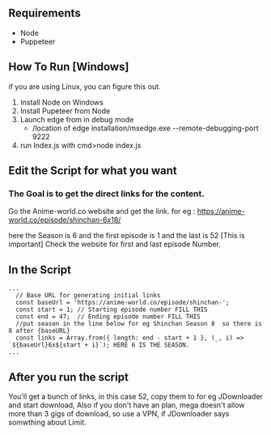 ## Requirements 
- Node
- Puppeteer


## How To Run [Windows] 
if you are using Linux, you can figure this out. 

1. Install Node on Windows
2. Install Pupeteer from Node
3. Launch edge from in debug mode
   - /location of edge installation/msedge.exe --remote-debugging-port 9222
4. run Index.js with cmd>node index.js


## Edit the Script for what you want
### The Goal is to get the direct links for the content.

Go the Anime-world.co website and get the link. for eg : https://anime-world.co/episode/shinchan-6x18/

here the Season is 6 and the first episode is 1 and the last is 52 [This is important] Check the website for first and last episode Number. 

## In the Script 
```
...
  // Base URL for generating initial links
  const baseUrl = 'https://anime-world.co/episode/shinchan-';
  const start = 1; // Starting episode number FILL THIS 
  const end = 47;  // Ending episode number FILL THIS
  //put season in the line below for eg Shinchan Season 8  so there is 8 after {baseURL}
  const links = Array.from({ length: end - start + 1 }, (_, i) => `${baseUrl}6x${start + i}`); HERE 6 IS THE SEASON. 
...

```

## After you run the script
You'll get a bunch of links, in this case 52, copy them to for eg JDownloader and start download, 
Also if you don't have an plan, mega doesn't allow more than 3 gigs of download, so use a VPN, if JDownloader says somwthing about Limit.
